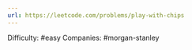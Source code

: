 ```yaml
---
url: https://leetcode.com/problems/play-with-chips
---
```


Difficulty: #easy
Companies: #morgan-stanley